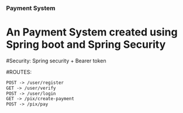 ### Payment System

# An Payment System created using Spring boot and Spring Security

#Security: Spring security + Bearer token

#ROUTES:

```markdown
POST -> /user/register
GET -> /user/verify
POST -> /user/login
GET -> /pix/create-payment
POST -> /pix/pay
```
